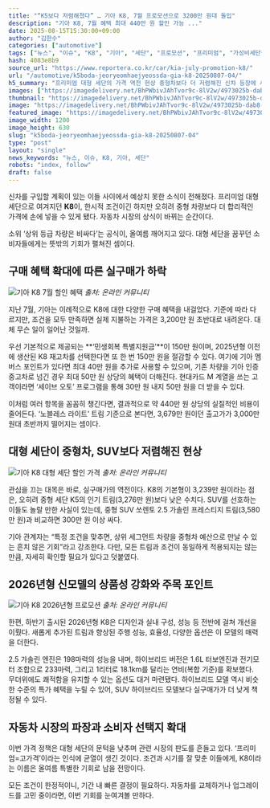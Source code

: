 ```yaml
---
title: "“K5보다 저렴해졌다” … 기아 K8, 7월 프로모션으로 3200만 원대 돌입"
description: "기아 K8, 7월 혜택 최대 440만 원 할인 가능 ..."
date: 2025-08-15T15:30:00+09:00
author: "김한수"
categories: ["automotive"]
tags: ["뉴스", "이슈", "K8", "기아", "세단", "프로모션", "프리미엄", "가성비세단혁명", "재고차특가인사이트"]
hash: 4083e8b9
source_url: "https://www.reportera.co.kr/car/kia-july-promotion-k8/"
url: "/automotive/k5boda-jeoryeomhaejyeossda-gia-k8-20250807-04/"
h5_summary: "프리미엄 대형 세단의 가격 역전 현상 중형차보다 더 저렴해진 신차 등장에 시장이 들썩"
images: ["https://imagedelivery.net/BhPWbivJAhTvor9c-8lV2w/4973025b-dab8-45a8-04c0-c77789dde600/public", "https://imagedelivery.net/BhPWbivJAhTvor9c-8lV2w/8440632b-8126-464f-f9f6-b25e4805ea00/public", "https://imagedelivery.net/BhPWbivJAhTvor9c-8lV2w/562ee0d8-d584-422c-a295-4fe6a71fb300/public", "https://imagedelivery.net/BhPWbivJAhTvor9c-8lV2w/462f3997-8993-4b39-c6f4-6b44d7b15500/public"]
thumbnail: "https://imagedelivery.net/BhPWbivJAhTvor9c-8lV2w/4973025b-dab8-45a8-04c0-c77789dde600/public"
image: "https://imagedelivery.net/BhPWbivJAhTvor9c-8lV2w/4973025b-dab8-45a8-04c0-c77789dde600/public"
featured_image: "https://imagedelivery.net/BhPWbivJAhTvor9c-8lV2w/4973025b-dab8-45a8-04c0-c77789dde600/public"
image_width: 1200
image_height: 630
slug: "k5boda-jeoryeomhaejyeossda-gia-k8-20250807-04"
type: "post"
layout: "single"
news_keywords: "뉴스, 이슈, K8, 기아, 세단"
robots: "index, follow"
draft: false
---
```


신차를 구입할 계획이 있는 이들 사이에서 예상치 못한 소식이 전해졌다. 프리미엄 대형 세단으로 여겨지던 **K8**이, 한시적 조건이긴 하지만 오히려 중형 차량보다 더 합리적인 가격에 손에 넣을 수 있게 됐다. 자동차 시장의 상식이 바뀌는 순간이다.

소위 ‘상위 등급 차량은 비싸다’는 공식이, 올여름 깨어지고 있다. 대형 세단을 꿈꾸던 소비자들에게는 뜻밖의 기회가 펼쳐진 셈이다.

## 구매 혜택 확대에 따른 실구매가 하락

![기아 K8 7월 할인 혜택](https://imagedelivery.net/BhPWbivJAhTvor9c-8lV2w/562ee0d8-d584-422c-a295-4fe6a71fb300/public)
*출처: 온라인 커뮤니티*


지난 7월, 기아는 이례적으로 K8에 대한 다양한 구매 혜택을 내걸었다. 기준에 따라 다르지만, 조건을 모두 만족하면 실제 지불하는 가격은 3,200만 원 초반대로 내려온다. 대체 무슨 일이 일어난 것일까.

우선 기본적으로 제공되는 **‘민생회복 특별지원금’**이 150만 원이며, 2025년형 이전에 생산된 K8 재고차를 선택한다면 또 한 번 150만 원을 절감할 수 있다. 여기에 기아 멤버스 포인트가 있다면 최대 40만 원을 추가로 사용할 수 있으며, 기존 차량을 기아 인증 중고차로 넘긴 경우 최대 50만 원 상당의 혜택이 더해진다. 현대카드 M 계열을 쓰는 고객이라면 ‘세이브 오토’ 프로그램을 통해 30만 원 내지 50만 원을 더 받을 수 있다.

이처럼 여러 항목을 꼼꼼히 챙긴다면, 결과적으로 약 440만 원 상당의 실질적인 비용이 줄어든다. ‘노블레스 라이트’ 트림 기준으로 본다면, 3,679만 원이던 출고가가 3,000만 원대 초반까지 떨어지는 셈이다.

## 대형 세단이 중형차, SUV보다 저렴해진 현상

![기아 K8 대형 세단 할인 가격](https://imagedelivery.net/BhPWbivJAhTvor9c-8lV2w/462f3997-8993-4b39-c6f4-6b44d7b15500/public)
*출처: 온라인 커뮤니티*


관심을 끄는 대목은 바로, 실구매가의 역전이다. K8의 기본형이 3,239만 원이라는 점은, 오히려 중형 세단 K5의 인기 트림(3,276만 원)보다 낮은 수치다. SUV를 선호하는 이들도 놀랄 만한 사실이 있는데, 중형 SUV 쏘렌토 2.5 가솔린 프레스티지 트림(3,580만 원)과 비교하면 300만 원 이상 싸다.

기아 관계자는 “특정 조건을 맞추면, 상위 세그먼트 차량을 중형차 예산으로 만날 수 있는 흔치 않은 기회”라고 강조한다. 다만, 모든 트림과 조건이 동일하게 적용되지는 않는 만큼, 자세히 확인할 필요가 있다고 덧붙였다.

## 2026년형 신모델의 상품성 강화와 주목 포인트

![기아 K8 2026년형 프로모션](https://imagedelivery.net/BhPWbivJAhTvor9c-8lV2w/8440632b-8126-464f-f9f6-b25e4805ea00/public)
*출처: 온라인 커뮤니티*


한편, 하반기 출시된 2026년형 K8은 디자인과 실내 구성, 성능 등 전반에 걸쳐 개선을 이뤘다. 새롭게 추가된 트림과 향상된 주행 성능, 효율성, 다양한 옵션은 이 모델의 매력을 더한다.

2.5 가솔린 엔진은 198마력의 성능을 내며, 하이브리드 버전은 1.6L 터보엔진과 전기모터 조합으로 233마력, 그리고 1리터로 18.1km를 달리는 연비(복합 기준)를 확보했다. 무더위에도 쾌적함을 유지할 수 있는 옵션도 대거 마련됐다. 하이브리드 모델 역시 비슷한 수준의 특가 혜택을 누릴 수 있어, SUV 하이브리드 모델보다 실구매가가 더 낮게 책정될 수 있다.

## 자동차 시장의 파장과 소비자 선택지 확대

이번 가격 정책은 대형 세단의 문턱을 낮추며 관련 시장의 판도를 흔들고 있다. ‘프리미엄=고가격’이라는 인식에 균열이 생긴 것이다. 조건과 시기를 잘 맞춘 이들에게, K8이라는 이름은 올여름 특별한 기회로 남을 전망이다. 

모든 조건이 한정적이니, 기간 내 빠른 결정이 필요하다. 자동차를 교체하거나 업그레이드를 고민 중이라면, 이번 기회를 눈여겨볼 만하다.
